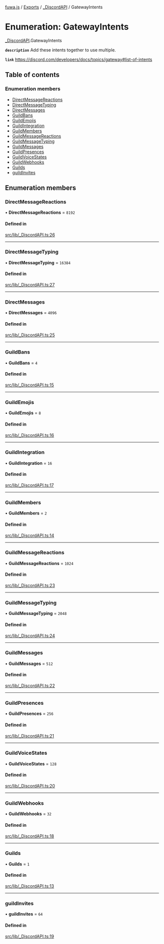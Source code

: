 [fuwa.js](../README.md) / [Exports](../modules.md) / [_DiscordAPI](../modules/_DiscordAPI.md) / GatewayIntents

# Enumeration: GatewayIntents

[_DiscordAPI](../modules/_DiscordAPI.md).GatewayIntents

**`description`** Add these intents together to use multiple.

**`link`** https://discord.com/developers/docs/topics/gateway#list-of-intents

## Table of contents

### Enumeration members

- [DirectMessageReactions](_DiscordAPI.GatewayIntents.md#directmessagereactions)
- [DirectMessageTyping](_DiscordAPI.GatewayIntents.md#directmessagetyping)
- [DirectMessages](_DiscordAPI.GatewayIntents.md#directmessages)
- [GuildBans](_DiscordAPI.GatewayIntents.md#guildbans)
- [GuildEmojis](_DiscordAPI.GatewayIntents.md#guildemojis)
- [GuildIntegration](_DiscordAPI.GatewayIntents.md#guildintegration)
- [GuildMembers](_DiscordAPI.GatewayIntents.md#guildmembers)
- [GuildMessageReactions](_DiscordAPI.GatewayIntents.md#guildmessagereactions)
- [GuildMessageTyping](_DiscordAPI.GatewayIntents.md#guildmessagetyping)
- [GuildMessages](_DiscordAPI.GatewayIntents.md#guildmessages)
- [GuildPresences](_DiscordAPI.GatewayIntents.md#guildpresences)
- [GuildVoiceStates](_DiscordAPI.GatewayIntents.md#guildvoicestates)
- [GuildWebhooks](_DiscordAPI.GatewayIntents.md#guildwebhooks)
- [Guilds](_DiscordAPI.GatewayIntents.md#guilds)
- [guildInvites](_DiscordAPI.GatewayIntents.md#guildinvites)

## Enumeration members

### DirectMessageReactions

• **DirectMessageReactions** = `8192`

#### Defined in

[src/lib/_DiscordAPI.ts:26](https://github.com/Fuwajs/Fuwa.js/blob/60995b2/src/lib/_DiscordAPI.ts#L26)

___

### DirectMessageTyping

• **DirectMessageTyping** = `16384`

#### Defined in

[src/lib/_DiscordAPI.ts:27](https://github.com/Fuwajs/Fuwa.js/blob/60995b2/src/lib/_DiscordAPI.ts#L27)

___

### DirectMessages

• **DirectMessages** = `4096`

#### Defined in

[src/lib/_DiscordAPI.ts:25](https://github.com/Fuwajs/Fuwa.js/blob/60995b2/src/lib/_DiscordAPI.ts#L25)

___

### GuildBans

• **GuildBans** = `4`

#### Defined in

[src/lib/_DiscordAPI.ts:15](https://github.com/Fuwajs/Fuwa.js/blob/60995b2/src/lib/_DiscordAPI.ts#L15)

___

### GuildEmojis

• **GuildEmojis** = `8`

#### Defined in

[src/lib/_DiscordAPI.ts:16](https://github.com/Fuwajs/Fuwa.js/blob/60995b2/src/lib/_DiscordAPI.ts#L16)

___

### GuildIntegration

• **GuildIntegration** = `16`

#### Defined in

[src/lib/_DiscordAPI.ts:17](https://github.com/Fuwajs/Fuwa.js/blob/60995b2/src/lib/_DiscordAPI.ts#L17)

___

### GuildMembers

• **GuildMembers** = `2`

#### Defined in

[src/lib/_DiscordAPI.ts:14](https://github.com/Fuwajs/Fuwa.js/blob/60995b2/src/lib/_DiscordAPI.ts#L14)

___

### GuildMessageReactions

• **GuildMessageReactions** = `1024`

#### Defined in

[src/lib/_DiscordAPI.ts:23](https://github.com/Fuwajs/Fuwa.js/blob/60995b2/src/lib/_DiscordAPI.ts#L23)

___

### GuildMessageTyping

• **GuildMessageTyping** = `2048`

#### Defined in

[src/lib/_DiscordAPI.ts:24](https://github.com/Fuwajs/Fuwa.js/blob/60995b2/src/lib/_DiscordAPI.ts#L24)

___

### GuildMessages

• **GuildMessages** = `512`

#### Defined in

[src/lib/_DiscordAPI.ts:22](https://github.com/Fuwajs/Fuwa.js/blob/60995b2/src/lib/_DiscordAPI.ts#L22)

___

### GuildPresences

• **GuildPresences** = `256`

#### Defined in

[src/lib/_DiscordAPI.ts:21](https://github.com/Fuwajs/Fuwa.js/blob/60995b2/src/lib/_DiscordAPI.ts#L21)

___

### GuildVoiceStates

• **GuildVoiceStates** = `128`

#### Defined in

[src/lib/_DiscordAPI.ts:20](https://github.com/Fuwajs/Fuwa.js/blob/60995b2/src/lib/_DiscordAPI.ts#L20)

___

### GuildWebhooks

• **GuildWebhooks** = `32`

#### Defined in

[src/lib/_DiscordAPI.ts:18](https://github.com/Fuwajs/Fuwa.js/blob/60995b2/src/lib/_DiscordAPI.ts#L18)

___

### Guilds

• **Guilds** = `1`

#### Defined in

[src/lib/_DiscordAPI.ts:13](https://github.com/Fuwajs/Fuwa.js/blob/60995b2/src/lib/_DiscordAPI.ts#L13)

___

### guildInvites

• **guildInvites** = `64`

#### Defined in

[src/lib/_DiscordAPI.ts:19](https://github.com/Fuwajs/Fuwa.js/blob/60995b2/src/lib/_DiscordAPI.ts#L19)
